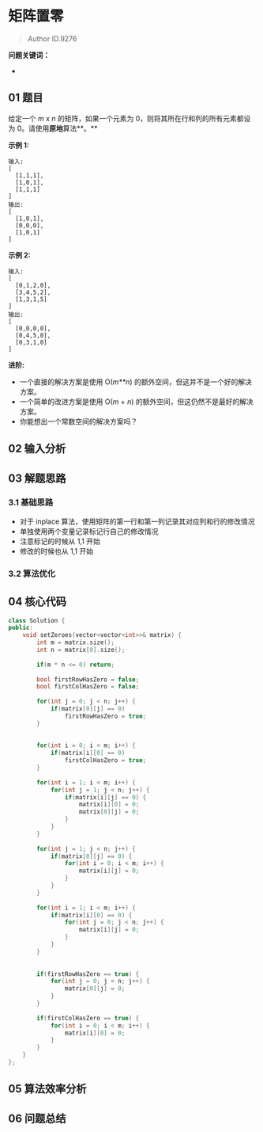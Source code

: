 # 矩阵置零
> Author ID.9276 

**问题关键词：**

- 

## 01 题目

给定一个 *m* x *n* 的矩阵，如果一个元素为 0，则将其所在行和列的所有元素都设为 0。请使用**原地**算法**。**

**示例 1:**

```
输入: 
[
  [1,1,1],
  [1,0,1],
  [1,1,1]
]
输出: 
[
  [1,0,1],
  [0,0,0],
  [1,0,1]
]
```

**示例 2:**

```
输入: 
[
  [0,1,2,0],
  [3,4,5,2],
  [1,3,1,5]
]
输出: 
[
  [0,0,0,0],
  [0,4,5,0],
  [0,3,1,0]
]
```

**进阶:**

- 一个直接的解决方案是使用  O(*m**n*) 的额外空间，但这并不是一个好的解决方案。
- 一个简单的改进方案是使用 O(*m* + *n*) 的额外空间，但这仍然不是最好的解决方案。
- 你能想出一个常数空间的解决方案吗？

## 02 输入分析



## 03 解题思路

### 3.1 基础思路

- 对于 inplace 算法，使用矩阵的第一行和第一列记录其对应列和行的修改情况
- 单独使用两个变量记录标记行自己的修改情况
- 注意标记的时候从 1,1 开始
- 修改的时候也从 1,1 开始

### 3.2 算法优化



## 04 核心代码

```c++
class Solution {
public:
    void setZeroes(vector<vector<int>>& matrix) {
        int m = matrix.size();
        int n = matrix[0].size();
        
        if(m * n <= 0) return;
        
        bool firstRowHasZero = false;
        bool firstColHasZero = false;
        
        for(int j = 0; j < n; j++) {
            if(matrix[0][j] == 0)
                firstRowHasZero = true;
        }
        
        
        for(int i = 0; i < m; i++) {
            if(matrix[i][0] == 0)
                firstColHasZero = true;
        }
        
        for(int i = 1; i < m; i++) {
            for(int j = 1; j < n; j++) {
                if(matrix[i][j] == 0) {
                    matrix[i][0] = 0;
                    matrix[0][j] = 0;
                }
            }
        }
        
        for(int j = 1; j < n; j++) {
            if(matrix[0][j] == 0) {
                for(int i = 0; i < m; i++) {
                    matrix[i][j] = 0;
                }
            }
        }
        
        for(int i = 1; i < m; i++) {
            if(matrix[i][0] == 0) {
                for(int j = 0; j < n; j++) {
                    matrix[i][j] = 0;
                }
            }
        }
        
        
        if(firstRowHasZero == true) {
            for(int j = 0; j < n; j++) {
                matrix[0][j] = 0;
            }
        }
        
        if(firstColHasZero == true) {
            for(int i = 0; i < m; i++) {
                matrix[i][0] = 0;
            }
        }
    }
};
```



## 05 算法效率分析



## 06 问题总结

